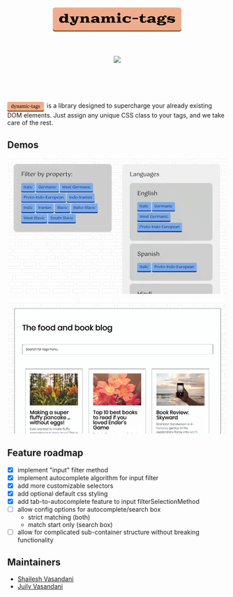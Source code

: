 <style>
.corny {
  font-family: 'Goblin One', serif;
  font-weight: 400;
  font-size: 0.88em;
  display: inline-block;
  padding: 0.2em 0.7em;
  border-radius: 0.2em;
  background: #efad8d;
  box-shadow: 0 0.2em #8f4d1d;
  transition: 0.1s linear;
  color: black;
  margin-right: 3px;
}

.corny:hover {
  cursor: pointer;
  color:#113d7f;
  box-shadow: 0 0.25em #8f4d1d;
  transition: 0.1s linear;
}
</style>

<link href="https://fonts.googleapis.com/css2?family=Goblin+One&family=Gotu&family=DM+Mono:wght@300&family=Poppins:wght@300;400&display=swap" rel="stylesheet">

<h1 align="center">
  <a href='https://svasandani.github.io/dynamic-tags'>
    <img src="logo.svg" width="60%" />
  </a>
  <br>
  <br>
  <a href='https://simple.wikipedia.org/wiki/MIT_License'>
    <img src="https://img.shields.io/badge/license-MIT-lightgrey" />
  </a>
  <br>
  <br>
</h1>
<br>
<p class="corny" style="margin-bottom: 2px">dynamic-tags</p> is a library designed to supercharge your already existing DOM elements. Just assign any unique CSS class to your tags, and we take care of the rest.

## Demos

<p align="center">
  <img src="https://raw.githubusercontent.com/svasandani/dynamic-tags/master/demo1.gif" />
  <br>
  <br>
  <img src="https://raw.githubusercontent.com/svasandani/dynamic-tags/master/demo2.gif" />
</p>

## Feature roadmap
- [x] implement "input" filter method
- [x] implement autocomplete algorithm for input filter
- [x] add more customizable selectors
- [x] add optional default css styling
- [x] add tab-to-autocomplete feature to input filterSelectionMethod
- [ ] allow config options for autocomplete/search box
  - strict matching (both)
  - match start only (search box)
- [ ] allow for complicated sub-container structure without breaking functionality

## Maintainers
- [Shailesh Vasandani](https://www.github.com/svasandani)
- [Juily Vasandani](https://github.com/juilyvasandani)

